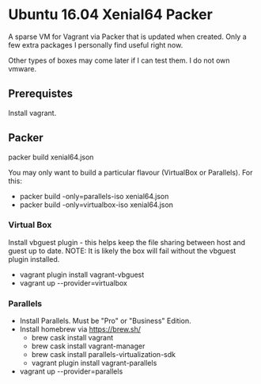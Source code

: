# Ubuntu 16.04 Xenial64 Packer

A sparse VM for Vagrant via Packer that is updated when created. Only a few extra packages I personally find useful right now.

Other types of boxes may come later if I can test them.  I do not own vmware.

## Prerequistes
Install vagrant.

## Packer
packer build xenial64.json

You may only want to build a particular flavour (VirtualBox or Parallels).  For this:

*  packer build -only=parallels-iso xenial64.json
*  packer build -only=virtualbox-iso xenial64.json

### Virtual Box
Install vbguest plugin - this helps keep the file sharing between host and guest up to date.
NOTE: It is likely the box will fail without the vbguest plugin installed.

  * vagrant plugin install vagrant-vbguest
  * vagrant up --provider=virtualbox

### Parallels
  * Install Parallels. Must be "Pro" or "Business" Edition.
  * Install homebrew via https://brew.sh/
    * brew cask install vagrant
    * brew cask install vagrant-manager
    * brew cask install parallels-virtualization-sdk
    * vagrant plugin install vagrant-parallels
  * vagrant up --provider=parallels
